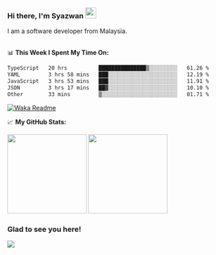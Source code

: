 ### Hi there, I'm Syazwan <img src="https://media.giphy.com/media/hvRJCLFzcasrR4ia7z/giphy.gif" width="25px">
I am a software developer from Malaysia.
<br/><br/>

📊 **This Week I Spent My Time On:**
<!--START_SECTION:waka-->

```txt
TypeScript   20 hrs          ███████████████▒░░░░░░░░░   61.26 %
YAML         3 hrs 58 mins   ███░░░░░░░░░░░░░░░░░░░░░░   12.19 %
JavaScript   3 hrs 53 mins   ███░░░░░░░░░░░░░░░░░░░░░░   11.91 %
JSON         3 hrs 17 mins   ██▓░░░░░░░░░░░░░░░░░░░░░░   10.10 %
Other        33 mins         ▒░░░░░░░░░░░░░░░░░░░░░░░░   01.71 %
```

<!--END_SECTION:waka-->
[![Waka Readme](https://github.com/syazwanz/syazwanz/actions/workflows/wakatime.yml/badge.svg)](https://github.com/syazwanz/syazwanz/actions/workflows/wakatime.yml)

📈 **My GitHub Stats:**

<p>
  <img height="180em" src="https://github-readme-stats.vercel.app/api?username=syazwanz&show_icons=true&hide_border=false&&count_private=true&include_all_commits=true" />
  <img height="180em" src="https://github-readme-stats.vercel.app/api/top-langs/?username=syazwanz&exclude_repo=KNN-Image-Classification&show_icons=true&hide_border=false&layout=compact&langs_count=8"/>
</p>

### Glad to see you here!
![](https://visitor-badge.glitch.me/badge?page_id=syazwanz.syazwanz)
